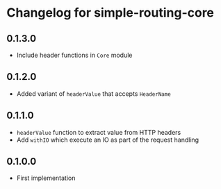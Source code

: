 # Changelog for simple-routing-core

## 0.1.3.0

* Include header functions in `Core` module

## 0.1.2.0

* Added variant of `headerValue` that accepts `HeaderName`

## 0.1.1.0

* `headerValue` function to extract value from HTTP headers
*  Add `withIO` which execute an IO as part of the request handling

## 0.1.0.0

* First implementation